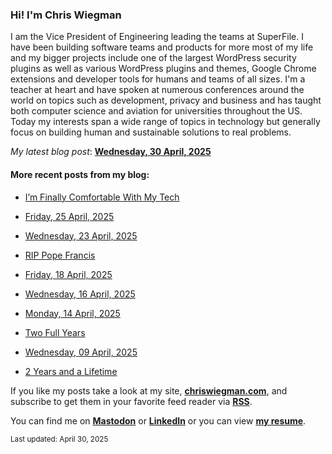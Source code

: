 ### Hi! I'm Chris Wiegman

I am the Vice President of Engineering leading the teams at SuperFile. I have been building software teams and products for more most of my life and my bigger projects include one of the largest WordPress security plugins as well as various WordPress plugins and themes, Google Chrome extensions and developer tools for humans and teams of all sizes. I'm a teacher at heart and have spoken at numerous conferences around the world on topics such as development, privacy and business and has taught both computer science and aviation for universities throughout the US. Today my interests span a wide range of topics in technology but generally focus on building human and sustainable solutions to real problems.

*My latest blog post*: **[Wednesday, 30 April, 2025](https://chriswiegman.com/2025/04/wednesday-30-april-2025/)**

#### More recent posts from my blog:



- [I’m Finally Comfortable With My Tech](https://chriswiegman.com/2025/04/im-finally-comfortable-with-my-tech/)

- [Friday, 25 April, 2025](https://chriswiegman.com/2025/04/friday-25-april-2025/)

- [Wednesday, 23 April, 2025](https://chriswiegman.com/2025/04/wednesday-23-april-2025/)

- [RIP Pope Francis](https://chriswiegman.com/2025/04/rip-pope-francis/)

- [Friday, 18 April, 2025](https://chriswiegman.com/2025/04/friday-18-april-2025/)

- [Wednesday, 16 April, 2025](https://chriswiegman.com/2025/04/wednesday-16-april-2025/)

- [Monday, 14 April, 2025](https://chriswiegman.com/2025/04/monday-14-april-2025/)

- [Two Full Years](https://chriswiegman.com/2025/04/two-full-years/)

- [Wednesday, 09 April, 2025](https://chriswiegman.com/2025/04/wednesday-09-april-2025/)

- [2 Years and a Lifetime](https://chriswiegman.com/2025/04/2-years-and-a-lifetime/)

If you like my posts take a look at my site, **[chriswiegman.com](https://chriswiegman.com/)**, and subscribe to get them in your favorite feed reader via **[RSS](https://chriswiegman.com/index.xml)**.

You can find me on **[Mastodon](https://mastodon.chriswiegman.com/@chris)** or **[LinkedIn](https://www.linkedin.com/in/chriswiegman)** or you can view **[my resume](https://cwie.co/resume)**.

<sub>Last updated: April 30, 2025</sub>
